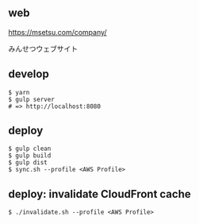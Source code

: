 ## web

https://msetsu.com/company/

みんせつウェブサイト

## develop

    $ yarn
    $ gulp server
    # => http://localhost:8080

## deploy

    $ gulp clean
    $ gulp build
    $ gulp dist
    $ sync.sh --profile <AWS Profile>

## deploy: invalidate CloudFront cache

    $ ./invalidate.sh --profile <AWS Profile>

